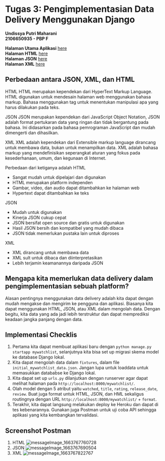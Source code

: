 # Tugas 3: Pengimplementasian Data Delivery Menggunakan Django

**Undissya Putri Maharani**<br/>
**2106650935 - PBP F**

**Halaman Utama Aplikasi** [here](https://katalogapplication.herokuapp.com/)<br/>
**Halaman HTML** [here](https://katalogapplication.herokuapp.com/mywatchlist/html/)<br/>
**Halaman JSON** [here](https://katalogapplication.herokuapp.com/mywatchlist/json/)<br/>
**Halaman XML** [here](https://katalogapplication.herokuapp.com/mywatchlist/xml/)<br/>

## Perbedaan antara JSON, XML, dan HTML ## 

HTML
HTML merupakan kependekan dari HyperText Markup Language. HTML digunakan untuk mendesain halaman web menggunakan bahasa markup. Bahasa menggunakan tag untuk menentukan manipulasi apa yang harus dilakukan pada teks.<br/>

JSON
JSON merupakan kependekan dari JavaScript Object Notation, JSON adalah format pertukaran data yang ringan dan tidak bergantung pada bahasa. Ini didasarkan pada bahasa pemrograman JavaScript dan mudah dimengerti dan dihasilkan.<br/>

XML
XML adalah kependekan dari Extensible markup language dirancang untuk membawa data, bukan untuk menampilkan data. XML adalah bahasa markup yang mendefinisikan seperangkat aturan yang fokus pada kesederhanaan, umum, dan kegunaan di Internet.<br/>

Perbedaan dari ketiganya adalah
HTML
- Sangat mudah untuk dipelajari dan digunakan
- HTML merupakan platform independen
- Gambar, video, dan audio dapat ditambahkan ke halaman web
- Hypertext dapat ditambahkan ke teks<br/>

JSON
- Mudah untuk digunakan
- Kinerja JSON cukup cepat
- JSON bersifat open source dan gratis untuk digunakan
- Hasil JSON bersih dan kompatibel yang mudah dibaca
- JSON tidak memerlukan pustaka lain untuk diproses<br/>

XML
- XML dirancang untuk membawa data
- XML sult untuk dibaca dan diinterpretasikan
- Lebih terjamin keamanannya daripada JSON<br/>

## Mengapa kita memerlukan data delivery dalam pengimplementasian sebuah platform? ##

Alasan pentingnya menggunakan data delivery adalah kita dapat dengan mudah mengakse dan mengirim ke pengguna dan aplikasi. Biasanya kita dapat menggunakan HTML, JSON, atau XML dalam mengolah data. Dengan begitu, kita data yang ada jadi lebih terstruktur dan dapat memprediksi keadaan jangka panjang dengan data.<br/>

## Implementasi Checklis ##

1. Pertama kita dapat membuat aplikasi baru dengan `python manage.py startapp mywatchlist`, selanjutnya kita bisa set up migrasi skema model ke database Django lokal.
2. Kita dapat mengolah data dalam `fixtures`, dalam file `initial_mywatchlist_data.json`. Jangan lupa untuk loaddata untuk memasukkan datababse ke Django lokal.
3. Kita dapat set up `urls.py` dilanjutkan dengan runserver agar dapat melihat halaman pada `http://localhost:8000/mywatchlist/`.
4. Olah model dengan 5 atribut yaitu `watched`, `title`, `rating`, `release_date`, `review`. Buat juga format untuk HTML, JSON, dan HML sekaligus routingnya dengan URL `http://localhost:8000/mywatchlist/` + `format`.
5. Terakhir, kita dapat langsung melakukan deploy ke Heroku dan dapat di tes kebenarannya. Gunakan juga Postman untuk uji coba API sehingga aplikasi yang kita kembangkan tervalidasi.

## Screenshot Postman ##
1. HTML
![messageImage_1663767760728](https://user-images.githubusercontent.com/112463909/191523457-b2f3590f-eb17-4582-88d0-69fa64a44df8.jpg)
2. JSON
![messageImage_1663767690504](https://user-images.githubusercontent.com/112463909/191522841-ee3a0f93-4eda-4523-8269-87911b06bed9.jpg)
3. XML
![messageImage_1663767822767](https://user-images.githubusercontent.com/112463909/191524565-7b0cd721-f796-4955-a804-69e323cd08ec.jpg)

